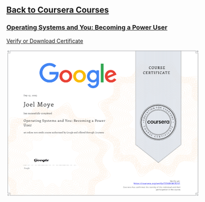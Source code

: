 ## [Back to Coursera Courses](/README.md)
### [Operating Systems and You: Becoming a Power User](https://www.coursera.org/learn/os-power-user)
[Verify or Download Certificate](https://www.coursera.org/verify/Z33K8YWCF237)

![](Z33K8YWCF237.png)

